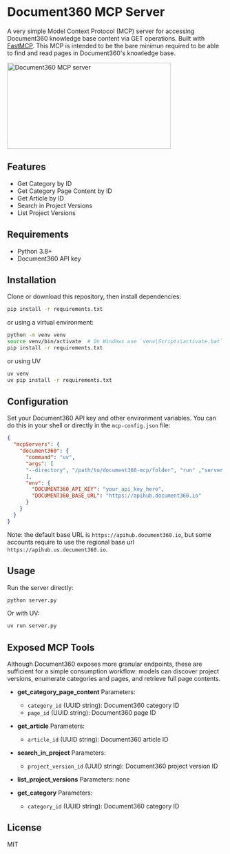 # Document360 MCP Server
A very simple Model Context Protocol (MCP) server for accessing Document360 knowledge base content via GET operations. Built with [FastMCP](https://gofastmcp.com/).
This MCP is intended to be the bare minimun required to be able to find and read pages in Document360's knowledge base.

<a href="https://glama.ai/mcp/servers/@druellan/document360-mcp">
  <img width="380" height="200" src="https://glama.ai/mcp/servers/@druellan/document360-mcp/badge" alt="Document360 MCP server" />
</a>

## Features
- Get Category by ID
- Get Category Page Content by ID
- Get Article by ID
- Search in Project Versions
- List Project Versions

## Requirements
- Python 3.8+
- Document360 API key

## Installation
Clone or download this repository, then install dependencies:

```bash
pip install -r requirements.txt
```

or using a virtual environment:
```bash
python -m venv venv
source venv/bin/activate  # On Windows use `venv\Scripts\activate.bat`
pip install -r requirements.txt
```

or using UV
```bash
uv venv
uv pip install -r requirements.txt
```

## Configuration
Set your Document360 API key and other environment variables. You can do this in your shell or directly in the `mcp-config.json` file:

```json
{
  "mcpServers": {
    "document360": {
      "command": "uv",
      "args": [
      "--directory", "/path/to/document360-mcp/folder", "run" ,"server.py"
      ],
      "env": {
        "DOCUMENT360_API_KEY": "your_api_key_here",
        "DOCUMENT360_BASE_URL": "https://apihub.document360.io"
      }
    }
  }
}
```

Note: the default base URL is `https://apihub.document360.io`, but some accounts require to use the regional base url `https://apihub.us.document360.io`.

## Usage
Run the server directly:
```bash
python server.py
```

Or with UV:
```bash
uv run server.py
```

## Exposed MCP Tools
Although Document360 exposes more granular endpoints, these are sufficient for a simple consumption workflow: models can discover project versions, enumerate categories and pages, and retrieve full page contents.

- **get_category_page_content**
  Parameters:
  - `category_id` (UUID string): Document360 category ID
  - `page_id` (UUID string): Document360 page ID

- **get_article**
  Parameters:
  - `article_id` (UUID string): Document360 article ID

- **search_in_project**
  Parameters:
  - `project_version_id` (UUID string): Document360 project version ID

- **list_project_versions**
  Parameters: none

- **get_category**
  Parameters:
  - `category_id` (UUID string): Document360 category ID

## License

MIT
